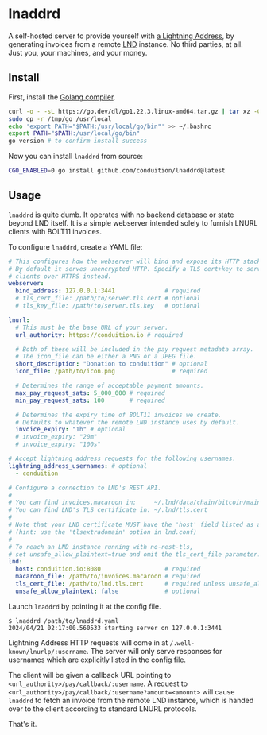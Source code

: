 # lnaddrd

A self-hosted server to provide yourself with [a Lightning Address](https://lightningaddress.com/), by generating invoices from a remote [LND](https://github.com/lightningnetwork/lnd) instance. No third parties, at all. Just you, your machines, and your money.

## Install

First, install the [Golang compiler](https://go.dev).

```sh
curl -o - -sL https://go.dev/dl/go1.22.3.linux-amd64.tar.gz | tar xz -C /tmp
sudo cp -r /tmp/go /usr/local
echo 'export PATH="$PATH:/usr/local/go/bin"' >> ~/.bashrc
export PATH="$PATH:/usr/local/go/bin"
go version # to confirm install success
```

Now you can install `lnaddrd` from source:

```sh
CGO_ENABLED=0 go install github.com/conduition/lnaddrd@latest
```

## Usage

`lnaddrd` is quite dumb. It operates with no backend database or state beyond LND itself. It is a simple webserver intended solely to furnish LNURL clients with BOLT11 invoices.

To configure `lnaddrd`, create a YAML file:

```yaml
# This configures how the webserver will bind and expose its HTTP stack.
# By default it serves unencrypted HTTP. Specify a TLS cert+key to serve
# clients over HTTPS instead.
webserver:
  bind_address: 127.0.0.1:3441              # required
  # tls_cert_file: /path/to/server.tls.cert # optional
  # tls_key_file: /path/to/server.tls.key   # optional

lnurl:
  # This must be the base URL of your server.
  url_authority: https://conduition.io # required

  # Both of these will be included in the pay request metadata array.
  # The icon_file can be either a PNG or a JPEG file.
  short_description: "Donation to conduition" # optional
  icon_file: /path/to/icon.png                # required

  # Determines the range of acceptable payment amounts.
  max_pay_request_sats: 5_000_000 # required
  min_pay_request_sats: 100       # required

  # Determines the expiry time of BOLT11 invoices we create.
  # Defaults to whatever the remote LND instance uses by default.
  invoice_expiry: "1h" # optional
  # invoice_expiry: "20m"
  # invoice_expiry: "100s"

# Accept lightning address requests for the following usernames.
lightning_address_usernames: # optional
  - conduition

# Configure a connection to LND's REST API.
#
# You can find invoices.macaroon in:     ~/.lnd/data/chain/bitcoin/mainnet/invoices.macaroon
# You can find LND's TLS certificate in: ~/.lnd/tls.cert
#
# Note that your LND certificate MUST have the 'host' field listed as a SAN.
# (hint: use the 'tlsextradomain' option in lnd.conf)
#
# To reach an LND instance running with no-rest-tls,
# set unsafe_allow_plaintext=true and omit the tls_cert_file parameter.
lnd:
  host: conduition.io:8080                  # required
  macaroon_file: /path/to/invoices.macaroon # required
  tls_cert_file: /path/to/lnd.tls.cert      # required unless unsafe_allow_plaintext=true
  unsafe_allow_plaintext: false             # optional
```

Launch `lnaddrd` by pointing it at the config file.

```console
$ lnaddrd /path/to/lnaddrd.yaml
2024/04/21 02:17:00.560533 starting server on 127.0.0.1:3441
```

Lightning Address HTTP requests will come in at `/.well-known/lnurlp/:username`. The server will only serve responses for usernames which are explicitly listed in the config file.

The client will be given a callback URL pointing to `<url_authority>/pay/callback/:username`. A request to `<url_authority>/pay/callback/:username?amount=<amount>` will cause `lnaddrd` to fetch an invoice from the remote LND instance, which is handed over to the client according to standard LNURL protocols.

That's it.

